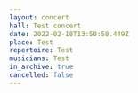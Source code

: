 ```yaml
---
layout: concert
hall: Test concert
date: 2022-02-18T13:50:58.449Z
place: Test
repertoire: Test
musicians: Test
in_archive: true
cancelled: false
---
```

